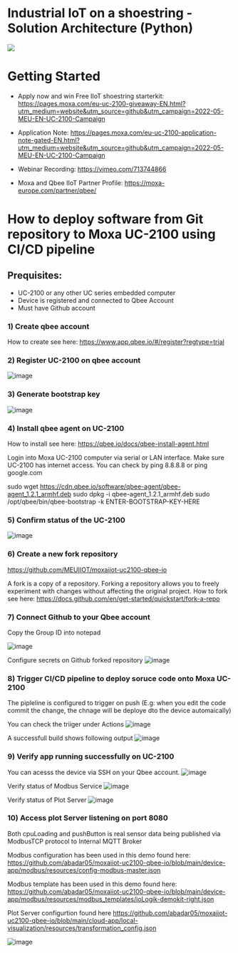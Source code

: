 
# Industrial IoT on a shoestring -Solution Architecture (Python)

![](media/solution-architecture-v3.png)

# Getting Started
-	Apply now and win Free IIoT shoestring starterkit: https://pages.moxa.com/eu-uc-2100-giveaway-EN.html?utm_medium=website&utm_source=github&utm_campaign=2022-05-MEU-EN-UC-2100-Campaign

-	Application Note: https://pages.moxa.com/eu-uc-2100-application-note-gated-EN.html?utm_medium=website&utm_source=github&utm_campaign=2022-05-MEU-EN-UC-2100-Campaign

-	Webinar Recording: https://vimeo.com/713744866

- Moxa and Qbee IIoT Partner Profile: https://moxa-europe.com/partner/qbee/

# How to deploy software from Git repository to Moxa UC-2100 using CI/CD pipeline

## Prequisites: 
 - UC-2100 or any other UC series embedded computer  
 - Device is registered and connected to Qbee Account
 - Must have Github account

### 1) Create qbee account
How to create see here: https://www.app.qbee.io/#/register?regtype=trial

### 2) Register UC-2100 on qbee account
![image](https://user-images.githubusercontent.com/22453359/175902827-19d97195-c668-4e07-91a2-e117af18a3a8.png)

### 3) Generate bootstrap key
![image](https://user-images.githubusercontent.com/22453359/175904490-50dc9f01-dbd7-4251-9c41-f1d8eb1f7216.png)

### 4) Install qbee agent on UC-2100 
How to install see here: https://qbee.io/docs/qbee-install-agent.html

Login into Moxa UC-2100 computer via serial or LAN interface. Make sure UC-2100 has internet access. 
You can check by ping 8.8.8.8 or ping google.com 

sudo wget https://cdn.qbee.io/software/qbee-agent/qbee-agent_1.2.1_armhf.deb
sudo dpkg -i qbee-agent_1.2.1_armhf.deb
sudo /opt/qbee/bin/qbee-bootstrap -k ENTER-BOOTSTRAP-KEY-HERE

### 5) Confirm status of the UC-2100 
![image](https://user-images.githubusercontent.com/22453359/175909105-9ff7a425-ad16-410e-b231-2438fc72f82c.png)

### 6) Create a new fork repository
https://github.com/MEUIIOT/moxaiiot-uc2100-qbee-io

A fork is a copy of a repository. Forking a repository allows you to freely experiment with changes without affecting the original project.
How to fork see here: https://docs.github.com/en/get-started/quickstart/fork-a-repo

### 7) Connect Github to your Qbee account
Copy the Group ID into notepad

![image](https://user-images.githubusercontent.com/22453359/175912690-5a6279e8-bb4e-470f-ba3d-9c107e81ba9f.png)

Configure secrets on Github forked repository 
![image](https://user-images.githubusercontent.com/22453359/175932954-8d17a5dd-1ba8-40dc-a5a7-7cd7196171e9.png)


### 8) Trigger CI/CD pipeline to deploy soruce code onto Moxa UC-2100

The pipleline is configured to trigger on push (E.g: when you edit the code commit the change, the chnage will be deploye dto the device automaically)

You can check the triiger under Actions 
![image](https://user-images.githubusercontent.com/22453359/175932705-6aae5005-f8c9-43f5-9bf5-363b702d15b9.png)


A successfull build shows following output
![image](https://user-images.githubusercontent.com/22453359/176025223-07a79bad-1547-4fa6-ad04-90c485b11ba0.png)

### 9) Verify app running successfully on UC-2100 

You can acesss the device via SSH on your Qbee account. 
![image](https://user-images.githubusercontent.com/22453359/176029299-9197970f-db4f-4bc3-a6f4-48f8244764a3.png)

Verify status of Modbus Service 
![image](https://user-images.githubusercontent.com/22453359/176029993-e408a3cc-d129-4b98-b741-766163d7dac9.png)

Verify status of Plot Server
![image](https://user-images.githubusercontent.com/22453359/176029916-f1de0e0a-5a0d-4277-82df-98749d45abbe.png)


### 10) Access plot Server listening on port 8080 

Both cpuLoading and pushButton is real sensor data being published via ModbusTCP protocol to Internal MQTT Broker

Modbus configuration has been used in this demo found here:
https://github.com/abadar05/moxaiiot-uc2100-qbee-io/blob/main/device-app/modbus/resources/config-modbus-master.json

Modbus template has been used in this demo found here:
https://github.com/abadar05/moxaiiot-uc2100-qbee-io/blob/main/device-app/modbus/resources/modbus_templates/ioLogik-demokit-right.json

Plot Server configurtion found here
https://github.com/abadar05/moxaiiot-uc2100-qbee-io/blob/main/cloud-app/local-visualization/resources/transformation_config.json

![image](https://user-images.githubusercontent.com/22453359/176030378-dba99bcd-77f6-4c8b-9c10-4997175abc77.png)








